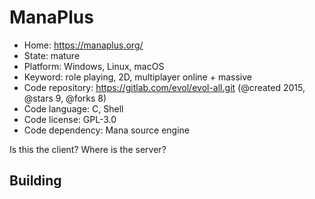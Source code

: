 # ManaPlus

- Home: https://manaplus.org/
- State: mature
- Platform: Windows, Linux, macOS
- Keyword: role playing, 2D, multiplayer online + massive
- Code repository: https://gitlab.com/evol/evol-all.git (@created 2015, @stars 9, @forks 8)
- Code language: C, Shell
- Code license: GPL-3.0
- Code dependency: Mana source engine

Is this the client? Where is the server?

## Building


